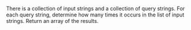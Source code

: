 There is a collection of input strings and a collection of query strings. For each query string, determine how many times it occurs in the list of input strings. Return an array of the results. 